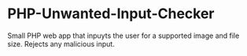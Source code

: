 # PHP-Unwanted-Input-Checker
Small PHP web app that inpuyts the user for a supported image and file size. Rejects any malicious input.
